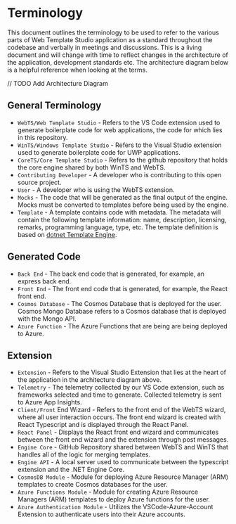# Terminology

This document outlines the terminology to be used to refer to the various parts of Web Template Studio application as a standard throughout the codebase and verbally in meetings and discussions. This is a living document and will change with time to reflect changes in the architecture of the application, development standards etc. The architecture diagram below is a helpful reference when looking at the terms.

// TODO Add Architecture Diagram

## General Terminology

- `WebTS/Web Template Studio` - Refers to the VS Code extension used to generate boilerplate code for web applications, the code for which lies in this repository.
- `WinTS/Windows Template Studio` - Refers to the Visual Studio extension used to generate boilerplate code for UWP applications.
- `CoreTS/Core Template Studio` - Refers to the github repository that holds the core engine shared by both WinTS and WebTS.
- `Contributing Developer` - A developer who is contributing to this open source project.
- `User` - A developer who is using the WebTS extension.
- `Mocks` - The code that will be generated as the final output of the engine. Mocks must be converted to templates before being used by the engine.
- `Template` - A template contains code with metadata. The metadata will contain the following template information: name, description, licensing, remarks, programming language, type, etc. The template definition is based on [dotnet Template Engine](https://github.com/dotnet/templating).

## Generated Code

- `Back End` - The back end code that is generated, for example, an express back end.
- `Front End` - The front end code that is generated, for example, the React front end.
- `Cosmos Database` - The Cosmos Database that is deployed for the user. Cosmos Mongo Database refers to a Cosmos database that is deployed with the Mongo API.
- `Azure Function` - The Azure Functions that are being are being deployed to Azure.

## Extension

- `Extension` - Refers to the Visual Studio Extension that lies at the heart of the application in the architecture diagram above.
- `Telemetry` - The telemetry collected by our VS Code extension, such as frameworks selected and time to generate. Collected telemetry is sent to Azure App Insights.
- `Client/Front` End Wizard - Refers to the front end of the WebTS wizard, where all user interaction occurs. The front end wizard is created with React Typescript and is displayed through the React Panel.
- `React Panel` - Displays the React front end wizard and communicates between the front end wizard and the extension through post messages.
- `Engine Core` - GitHub Repository shared between WebTS and WinTS that handles all of the logic for merging templates.
- `Engine API` - A local server used to communicate between the typescript extension and the .NET Engine Core.
- `CosmosDB Module` - Module for deploying Azure Resource Manager (ARM) templates to create Cosmos databases for the user.
- `Azure Functions Module` - Module for creating Azure Resource Managers (ARM) templates to deploy Azure functions for the user.
- `Azure Authentication Module` - Utilizes the VSCode-Azure-Account Extension to authenticate users into their Azure accounts.
